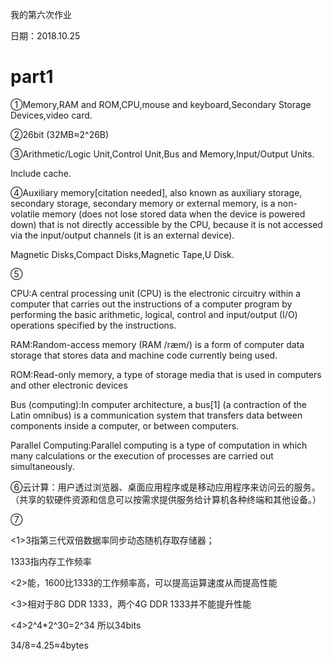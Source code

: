 我的第六次作业

日期：2018.10.25


# part1
①Memory,RAM and ROM,CPU,mouse and keyboard,Secondary Storage Devices,video card.


②26bit   (32MB≈2^26B)


③Arithmetic/Logic Unit,Control Unit,Bus and Memory,Input/Output Units.

Include cache.


④Auxiliary memory[citation needed], also known as auxiliary storage, secondary storage, secondary memory or external memory, is a non-volatile memory (does not lose stored data when the device is powered down) that is not directly accessible by the CPU, because it is not accessed via the input/output channels (it is an external device). 

Magnetic Disks,Compact Disks,Magnetic Tape,U Disk.


⑤

CPU:A central processing unit (CPU) is the electronic circuitry within a computer that carries out the instructions of a computer program by performing the basic arithmetic, logical, control and input/output (I/O) operations specified by the instructions.

RAM:Random-access memory (RAM /ræm/) is a form of computer data storage that stores data and machine code currently being used.

ROM:Read-only memory, a type of storage media that is used in computers and other electronic devices

Bus (computing):In computer architecture, a bus[1] (a contraction of the Latin omnibus) is a communication system that transfers data between components inside a computer, or between computers.

Parallel Computing:Parallel computing is a type of computation in which many calculations or the execution of processes are carried out simultaneously.


⑥云计算：用户透过浏览器、桌面应用程序或是移动应用程序来访问云的服务。（共享的软硬件资源和信息可以按需求提供服务给计算机各种终端和其他设备。）


⑦

<1>3指第三代双倍数据率同步动态随机存取存储器；

1333指内存工作频率

<2>能，1600比1333的工作频率高，可以提高运算速度从而提高性能

<3>相对于8G DDR 1333，两个4G DDR 1333并不能提升性能

<4>2^4*2^30=2^34  所以34bits

34/8=4.25≈4bytes
